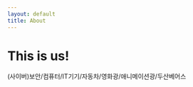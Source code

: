 ```yaml
---
layout: default
title: About
---
```


# This is us!


(사이버)보안/컴퓨터/IT기기/자동차/영화광/애니메이션광/두산베어스
